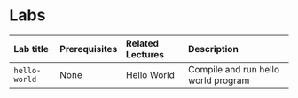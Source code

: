 # Labs

<!-- In this index of labs, add a short description what that lab contains so it is not necessary to open it to understand its content -->

| Lab title | Prerequisites | Related Lectures |  Description |
| :--- | :--- | :--- | :--- |
| `hello-world` | None |  Hello World | Compile and run hello world program |